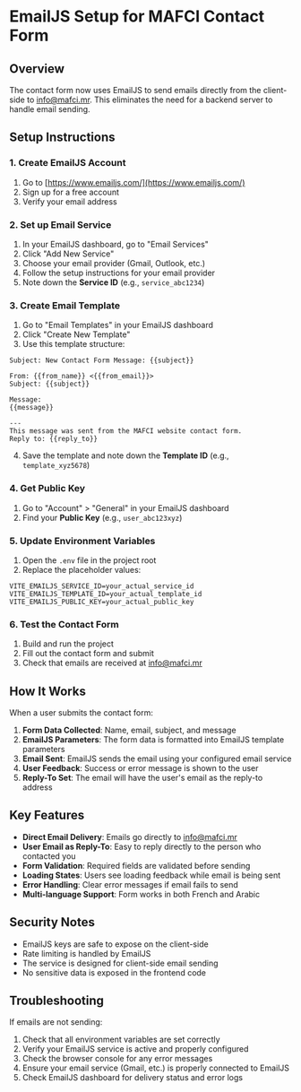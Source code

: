 # EmailJS Setup for MAFCI Contact Form

## Overview
The contact form now uses EmailJS to send emails directly from the client-side to info@mafci.mr. This eliminates the need for a backend server to handle email sending.

## Setup Instructions

### 1. Create EmailJS Account
1. Go to [https://www.emailjs.com/](https://www.emailjs.com/)
2. Sign up for a free account
3. Verify your email address

### 2. Set up Email Service
1. In your EmailJS dashboard, go to "Email Services"
2. Click "Add New Service"
3. Choose your email provider (Gmail, Outlook, etc.)
4. Follow the setup instructions for your email provider
5. Note down the **Service ID** (e.g., `service_abc1234`)

### 3. Create Email Template
1. Go to "Email Templates" in your EmailJS dashboard
2. Click "Create New Template"
3. Use this template structure:

```
Subject: New Contact Form Message: {{subject}}

From: {{from_name}} <{{from_email}}>
Subject: {{subject}}

Message:
{{message}}

---
This message was sent from the MAFCI website contact form.
Reply to: {{reply_to}}
```

4. Save the template and note down the **Template ID** (e.g., `template_xyz5678`)

### 4. Get Public Key
1. Go to "Account" > "General" in your EmailJS dashboard
2. Find your **Public Key** (e.g., `user_abc123xyz`)

### 5. Update Environment Variables
1. Open the `.env` file in the project root
2. Replace the placeholder values:

```env
VITE_EMAILJS_SERVICE_ID=your_actual_service_id
VITE_EMAILJS_TEMPLATE_ID=your_actual_template_id
VITE_EMAILJS_PUBLIC_KEY=your_actual_public_key
```

### 6. Test the Contact Form
1. Build and run the project
2. Fill out the contact form and submit
3. Check that emails are received at info@mafci.mr

## How It Works

When a user submits the contact form:

1. **Form Data Collected**: Name, email, subject, and message
2. **EmailJS Parameters**: The form data is formatted into EmailJS template parameters
3. **Email Sent**: EmailJS sends the email using your configured email service
4. **User Feedback**: Success or error message is shown to the user
5. **Reply-To Set**: The email will have the user's email as the reply-to address

## Key Features

- **Direct Email Delivery**: Emails go directly to info@mafci.mr
- **User Email as Reply-To**: Easy to reply directly to the person who contacted you
- **Form Validation**: Required fields are validated before sending
- **Loading States**: Users see loading feedback while email is being sent
- **Error Handling**: Clear error messages if email fails to send
- **Multi-language Support**: Form works in both French and Arabic

## Security Notes

- EmailJS keys are safe to expose on the client-side
- Rate limiting is handled by EmailJS
- The service is designed for client-side email sending
- No sensitive data is exposed in the frontend code

## Troubleshooting

If emails are not sending:
1. Check that all environment variables are set correctly
2. Verify your EmailJS service is active and properly configured
3. Check the browser console for any error messages
4. Ensure your email service (Gmail, etc.) is properly connected to EmailJS
5. Check EmailJS dashboard for delivery status and error logs
